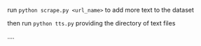 run `python scrape.py <url_name>` to add more text to the dataset

then run `python tts.py` providing the directory of text files


....
